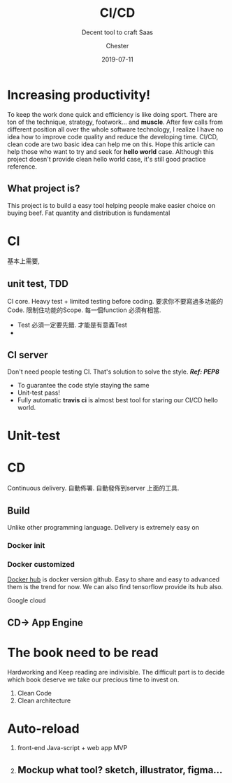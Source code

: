 ﻿---
layout:     post
title:      CI/CD
subtitle:   Decent tool to craft Saas
date:       2019-07-11
author:    Chester
catalog: true
tags:
	-Tool
---
# Increasing productivity! 
To keep the work done quick and efficiency is like doing sport. There are ton of the technique, strategy, footwork... and **muscle**.  After few calls from different position all over the whole software technology, I realize I have no idea how to improve code quality and reduce the developing time. CI/CD, clean code are two basic idea can help me on this. Hope this article can help those who want to try and seek for **hello world** case. Although this project doesn't provide clean hello world case, it's still good practice reference. 

## What project is?
This project is to build a easy tool helping people make easier choice on buying beef. Fat quantity and distribution is fundamental


# CI 
基本上需要,
## unit test, TDD
CI core. Heavy test + limited testing before coding.
要求你不要寫過多功能的Code. 限制住功能的Scope. 每一個function 必須有相當.
- Test 必須一定要先錯. 才能是有意義Test
- 
## CI server
Don't need people testing CI. That's solution to solve the style. 
***Ref: PEP8***
- To guarantee the code style staying the same
- Unit-test pass!
- Fully automatic
**travis ci** is almost best tool for staring our CI/CD hello world. 

# Unit-test


# CD
Continuous delivery. 自動佈署. 
自動發佈到server  上面的工具. 

## Build
Unlike other programming language. Delivery is extremely easy on
### Docker init
### Docker customized
[Docker hub](https://hub.docker.com/) is docker version github. Easy to share and easy to advanced them is the trend for now. We can also find tensorflow provide its hub  also.

Google cloud 
## CD-> App Engine 




# The book need to be read
Hardworking and Keep reading are indivisible. The difficult part is to decide which book deserve we take our precious time to invest on.

1. Clean Code
2. Clean architecture 

# Auto-reload
1. front-end
	Java-script + web app
	MVP
2. Mockup
    what tool? sketch, illustrator, figma...
    -------------------
<!--stackedit_data:
eyJoaXN0b3J5IjpbNzA1MDY4NDcsOTA4Nzc2NTM0LC04MDU0OT
M1MDAsMTU1Mjc5ODg2MywtMTM3MDc0NzEzLC0xNzYyOTc1NDkz
LDEwMDc1Nzc2NzUsLTE5NTE5NTk1NjksLTg2NjI0ODYyMywtNT
U2MDUyMzc5LDQ5MTQxMDkxMSwtMTUzNzkyNDYxMiwtODc1Njk1
MDA0LC0xMjUzMTU1OTQ4LC0xNzI1OTczMjU4LDQ3MjcyODEwNV
19
-->